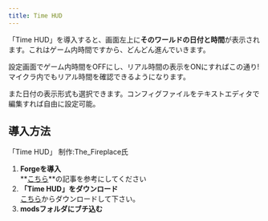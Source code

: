 ```yaml
---
title: Time HUD
---
```


「Time HUD」を導入すると、画面左上に**そのワールドの日付と時間**が表示されます。これはゲーム内時間ですから、どんどん進んでいきます。

設定画面でゲーム内時間をOFFにし、リアル時間の表示をONにすればこの通り! マイクラ内でもリアル時間を確認できるようになります。

また日付の表示形式も選択できます。コンフィグファイルをテキストエディタで編集すれば自由に設定可能。

## 導入方法

「Time HUD」 制作:The_Fireplace氏

1.  **Forgeを導入**  
    **[こちら](../howto/install-forge)**の記事を参考にしてください
2.  **「Time HUD」をダウンロード**  
    [こちら](https://www.curseforge.com/minecraft/mc-mods/time-hud/files "「Time HUD」のダウンロード")からダウンロードして下さい。
3.  **modsフォルダにブチ込む**
